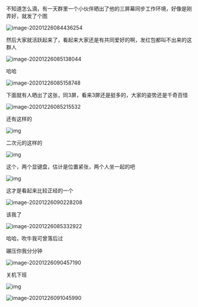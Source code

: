不知道怎么滴，有一天群里一个小伙伴晒出了他的三屏幕同步工作环境，好像是刚弄好，就发了个图

![image-20201226084436254](https://kingcall.oss-cn-hangzhou.aliyuncs.com/blog/img/2020/12/26/08:44:37-image-20201226084436254.png)

然后大家就活跃起来了，看起来大家还是有共同爱好的啊，发红包都叫不出来的这群人

![image-20201226085138044](https://kingcall.oss-cn-hangzhou.aliyuncs.com/blog/img/2020/12/26/08:51:38-image-20201226085138044.png)

哈哈

![image-20201226085158748](https://kingcall.oss-cn-hangzhou.aliyuncs.com/blog/img/2020/12/26/08:51:59-image-20201226085158748.png)

下面就有人晒出了这张，同3屏，看来3屏还是挺多的，大家的姿势还是千奇百怪

![image-20201226085215532](https://kingcall.oss-cn-hangzhou.aliyuncs.com/blog/img/2020/12/26/08:52:16-image-20201226085215532.png)



还有这样的

![img](https://kingcall.oss-cn-hangzhou.aliyuncs.com/blog/img/2020/12/26/08:55:46-ChMkJ1jrP1aIbqJrAAPEdrr98q0AAbhLgNxWGYAA8SO811.jpg)

二次元的这样的

![img](https://kingcall.oss-cn-hangzhou.aliyuncs.com/blog/img/2020/12/26/08:56:23-ChMkJljrP1WIU6UeAAQZvozt81YAAbhLgOBqe4ABBnW225.jpg)

这个，两个显键盘，估计是位置紧张，两个人坐一起的吧

![img](https://kingcall.oss-cn-hangzhou.aliyuncs.com/blog/img/2020/12/26/08:59:25-ChMkJljrP1GIflS5AAMbNmBAlRUAAbhLgMtPd0AAxtO248.jpg)



这才是看起来比较正经的一个

![image-20201226090228208](https://kingcall.oss-cn-hangzhou.aliyuncs.com/blog/img/2020/12/26/09:02:28-image-20201226090228208.png)



该我了

![image-20201226085332922](https://kingcall.oss-cn-hangzhou.aliyuncs.com/blog/img/2020/12/26/08:53:33-image-20201226085332922.png)

哈哈，吹牛我可曾落后过



碾压你我分分钟

![image-20201226090457190](https://kingcall.oss-cn-hangzhou.aliyuncs.com/blog/img/2020/12/26/09:04:57-image-20201226090457190.png)



关机下班

![img](https://gimg2.baidu.com/image_search/src=http%3A%2F%2Fimg.mp.itc.cn%2Fq_70%2Cc_zoom%2Cw_640%2Fupload%2F20170308%2Ff5ebb0cdf4314e1dbd93d66917b4a6ab_th.jpg&refer=http%3A%2F%2Fimg.mp.itc.cn&app=2002&size=f9999,10000&q=a80&n=0&g=0n&fmt=jpeg?sec=1611536921&t=276646c8f8aef421c133c36384dd6643)



![image-20201226091045990](https://kingcall.oss-cn-hangzhou.aliyuncs.com/blog/img/2020/12/26/09:10:46-image-20201226091045990.png)